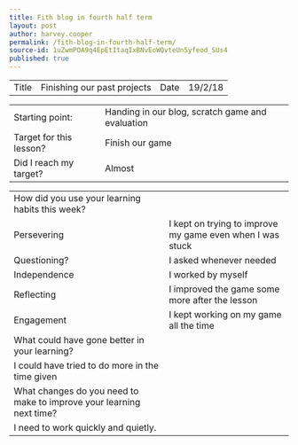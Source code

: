 ```yaml
---
title: Fith blog in fourth half term
layout: post
author: harvey.cooper
permalink: /fith-blog-in-fourth-half-term/
source-id: 1uZwmPOA9q4EpEtItaqIxBNvEoWQvteUn5yfeod_SUs4
published: true
---
```

 

<table>
  <tr>
    <td>Title</td>
    <td>Finishing our past projects</td>
    <td>Date</td>
    <td>19/2/18</td>
  </tr>
</table>


<table>
  <tr>
    <td>Starting point:</td>
    <td>Handing in our blog, scratch game and evaluation</td>
  </tr>
  <tr>
    <td>Target for this lesson?</td>
    <td>Finish our game</td>
  </tr>
  <tr>
    <td>Did I reach my target? </td>
    <td>Almost </td>
  </tr>
</table>


<table>
  <tr>
    <td>How did you use your learning habits this week?</td>
    <td></td>
  </tr>
  <tr>
    <td>Persevering</td>
    <td>I kept on trying to improve my game even when I was stuck</td>
  </tr>
  <tr>
    <td>Questioning?</td>
    <td>I asked whenever needed</td>
  </tr>
  <tr>
    <td>Independence</td>
    <td>I worked by myself</td>
  </tr>
  <tr>
    <td>Reflecting</td>
    <td>I improved the game some more after the lesson</td>
  </tr>
  <tr>
    <td>Engagement</td>
    <td>I kept working on my game all the time</td>
  </tr>
  <tr>
    <td>What could have gone better in your learning?</td>
    <td></td>
  </tr>
  <tr>
    <td>I could have tried to do more in the time given</td>
    <td></td>
  </tr>
  <tr>
    <td>What changes do you need to make to improve your learning next time?</td>
    <td></td>
  </tr>
  <tr>
    <td>I need to work quickly and quietly.</td>
    <td></td>
  </tr>
</table>


